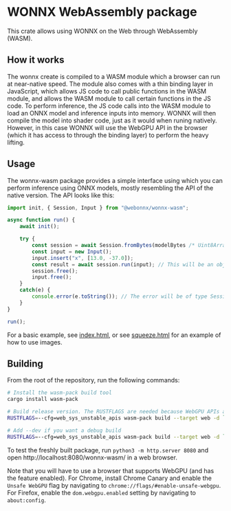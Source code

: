 # WONNX WebAssembly package

This crate allows using WONNX on the Web through WebAssembly (WASM). 

## How it works

The wonnx create is compiled to a WASM module which a browser can run at near-native speed. The module also comes with a thin binding layer in JavaScript, which allows JS code to call public functions in the WASM module, and allows the WASM module to call certain functions in the JS code. To perform inference, the JS code calls into the WASM module to load an ONNX model and inference inputs into memory. WONNX will then compile the model into shader code, just as it would when runing natively. However, in this case WONNX will use the WebGPU API in the browser (which it has access to through the binding layer) to perform the heavy lifting. 

## Usage

The wonnx-wasm package provides a simple interface using which you can perform inference using ONNX models, mostly resembling the API of the native version. The API looks like this:

````js
import init, { Session, Input } from "@webonnx/wonnx-wasm";

async function run() {
	await init();

	try {
		const session = await Session.fromBytes(modelBytes /* Uint8Array containing the ONNX file */);
		const input = new Input();
		input.insert("x", [13.0, -37.0]);
		const result = await session.run(input); // This will be an object where the keys are the names of the model outputs and the values are arrays of numbers.
		session.free();
		input.free();
	}
	catch(e) {
		console.error(e.toString()); // The error will be of type SessionError
	}
}

run();
````

For a basic example, see [index.html](./index.html), or see [squeeze.html](./squeeze.html) for an example of how to use images.

## Building

From the root of the repository, run the following commands:

````bash
# Install the wasm-pack build tool
cargo install wasm-pack

# Build release version. The RUSTFLAGS are needed because WebGPU APIs are still unstable in web_sys
RUSTFLAGS=--cfg=web_sys_unstable_apis wasm-pack build --target web -d `pwd`/target/pkg --out-name wonnx --scope webonnx ./wonnx-wasm

# Add --dev if you want a debug build
RUSTFLAGS=--cfg=web_sys_unstable_apis wasm-pack build --target web -d `pwd`/target/pkg --out-name wonnx --scope webonnx ./wonnx-wasm --dev
````

To test the freshly built package, run `python3 -m http.server 8080` and open http://localhost:8080/wonnx-wasm/ in a web browser.

Note that you will have to use a browser that supports WebGPU (and has the feature enabled). For Chrome, install Chrome Canary
and enable the `Unsafe WebGPU` flag by navigating to `chrome://flags/#enable-unsafe-webgpu`. For Firefox, enable the
`dom.webgpu.enabled` setting by navigating to `about:config`.